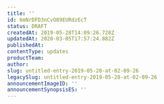```yaml
---
title: ''
id: 6mNrDFD3nCvO89EURdzEcT
status: DRAFT
createdAt: 2019-05-28T14:09:26.728Z
updatedAt: 2020-03-05T17:57:24.882Z
publishedAt: 
contentType: updates
productTeam: 
author: 
slug: untitled-entry-2019-05-28-at-02-09-26
legacySlug: untitled-entry-2019-05-28-at-02-09-26
announcementImageID: ''
announcementSynopsisES: ''
---
```



